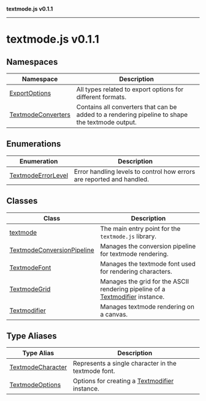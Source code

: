 **textmode.js v0.1.1**

***

# textmode.js v0.1.1

## Namespaces

| Namespace | Description |
| ------ | ------ |
| [ExportOptions](textmode.js/namespaces/ExportOptions/README.md) | All types related to export options for different formats. |
| [TextmodeConverters](textmode.js/namespaces/TextmodeConverters/README.md) | Contains all converters that can be added to a rendering pipeline to shape the textmode output. |

## Enumerations

| Enumeration | Description |
| ------ | ------ |
| [TextmodeErrorLevel](enumerations/TextmodeErrorLevel.md) | Error handling levels to control how errors are reported and handled. |

## Classes

| Class | Description |
| ------ | ------ |
| [textmode](classes/textmode.md) | The main entry point for the `textmode.js` library. |
| [TextmodeConversionPipeline](classes/TextmodeConversionPipeline.md) | Manages the conversion pipeline for textmode rendering. |
| [TextmodeFont](classes/TextmodeFont.md) | Manages the textmode font used for rendering characters. |
| [TextmodeGrid](classes/TextmodeGrid.md) | Manages the grid for the ASCII rendering pipeline of a [Textmodifier](classes/Textmodifier.md) instance. |
| [Textmodifier](classes/Textmodifier.md) | Manages textmode rendering on a canvas. |

## Type Aliases

| Type Alias | Description |
| ------ | ------ |
| [TextmodeCharacter](type-aliases/TextmodeCharacter.md) | Represents a single character in the textmode font. |
| [TextmodeOptions](type-aliases/TextmodeOptions.md) | Options for creating a [Textmodifier](classes/Textmodifier.md) instance. |
